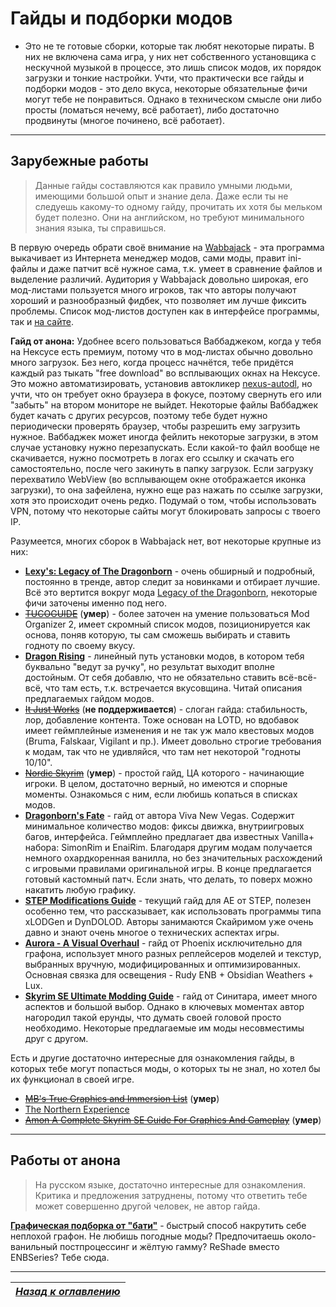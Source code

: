 # Гайды и подборки модов

+ Это не те готовые сборки, которые так любят некоторые пираты. В них не включена сама игра, у них нет собственного установщика с нескучной музыкой в процессе, это лишь список модов, их порядок загрузки и тонкие настройки. Учти, что практически все гайды и подборки модов - это дело вкуса, некоторые обязательные фичи могут тебе не понравиться. Однако в техническом смысле они либо просты (ломаться нечему, всё работает), либо достаточно продвинуты (многое починено, всё работает).

------

## Зарубежные работы

> Данные гайды составляются как правило умными людьми, имеющими большой опыт и знание дела. Даже если ты не следуешь какому-то одному гайду, прочитать их хотя бы мельком будет полезно. Они на английском, но требуют минимального знания языка, ты справишься.

В первую очередь обрати своё внимание на [Wabbajack](https://www.wabbajack.org) - эта программа выкачивает из Интернета менеджер модов, сами моды, правит ini-файлы и даже патчит всё нужное сама, т.к. умеет в сравнение файлов и выделение различий. Аудитория у Wabbajack довольно широкая, его мод-листами пользуется много игроков, так что авторы получают хороший и разнообразный фидбек, что позволяет им лучше фиксить проблемы. Список мод-листов доступен как в интерфейсе программы, так и [на сайте](https://www.wabbajack.org/gallery).

**Гайд от анона:** Удобнее всего пользоваться Ваббаджеком, когда у тебя на Нексусе есть премиум, потому что в мод-листах обычно довольно много загрузок. Без него, когда процесс начнётся, тебе придётся каждый раз тыкать "free download" во всплывающих окнах на Нексусе. Это можно автоматизировать, установив автокликер [nexus-autodl](https://parsiad.ca/nexus-autodl/), но учти, что он требует окно браузера в фокусе, поэтому свернуть его или "забыть" на втором мониторе не выйдет. Некоторые файлы Ваббаджек будет качать с других ресурсов, поэтому тебе будет нужно периодически проверять браузер, чтобы разрешить ему загрузить нужное. Ваббаджек может иногда фейлить некоторые загрузки, в этом случае установку нужно перезапускать. Если какой-то файл вообще не скачивается, нужно посмотреть в логах его ссылку и скачать его самостоятельно, после чего закинуть в папку загрузок. Если загрузку перехватило WebView (во всплывающем окне отображается иконка загрузки), то она зафейлена, нужно еще раз нажать по ссылке загрузки, хотя это происходит очень редко. Подумай о том, чтобы использовать VPN, потому что некоторые сайты могут блокировать запросы с твоего IP.

Разумеется, многих сборок в Wabbajack нет, вот некоторые крупные из них:
  + **[Lexy's: Legacy of The Dragonborn](https://lexyslotd.com)** - очень обширный и подробный, постоянно в тренде, автор следит за новинками и отбирает лучшие. Всё это вертится вокруг мода [Legacy of the Dragonborn](https://www.nexusmods.com/skyrimspecialedition/mods/11802), некоторые фичи заточены именно под него.
  + ~~[TUCOGUIDE](https://www.nexusmods.com/skyrimspecialedition/mods/10694)~~ (**умер**) - более заточен на умение пользоваться Mod Organizer 2, имеет скромный список модов, позиционируется как основа, поняв которую, ты сам сможешь выбирать и ставить годноту по своему вкусу.
  + **[Dragon Rising](https://belowthesunmodding.wordpress.com/2017/04/30/dragon-rising)** - линейный путь установки модов, в котором тебя буквально "ведут за ручку", но результат выходит вполне достойным. От себя добавлю, что не обязательно ставить всё-всё-всё, что там есть, т.к. встречается вкусовщина. Читай описания предлагаемых гайдом модов.
  + ~~[It Just Works](https://www.nexusmods.com/skyrimspecialedition/mods/15984)~~ (**не поддерживается**) - слоган гайда: стабильность, лор, добавление контента. Тоже основан на LOTD, но вдобавок имеет геймплейные изменения и не так уж мало квестовых модов (Bruma, Falskaar, Vigilant и пр.). Имеет довольно строгие требования к модам, так что не удивляйся, что там нет некоторой "годноты 10/10".
  + ~~[Nordic Skyrim](https://www.nexusmods.com/skyrimspecialedition/mods/12562)~~ (**умер**) - простой гайд, ЦА которого - начинающие игроки. В целом, достаточно верный, но имеются и спорные моменты. Ознакомься с ним, если любишь копаться в списках модов.
  + **[Dragonborn's Fate](https://dragonbornsfate.github.io/index.html)** - гайд от автора Viva New Vegas. Содержит минимальное количество модов: фиксы движка, внутриигровых багов, интерфейса. Геймплейно предлагает два известных Vanilla+ набора: SimonRim и EnaiRim. Благодаря другим модам получается немного охардкоренная ванилла, но без значительных расхождений с игровыми правилами оригинальной игры. В конце предлагается готовый кастомный патч. Если знать, что делать, то поверх можно накатить любую графику.
  + **[STEP Modifications Guide](https://stepmodifications.org/wiki/SkyrimSE:2.1.0)** - текущий гайд для AE от STEP, полезен особенно тем, что рассказывает, как использовать программы типа xLODGen и DynDOLOD. Авторы занимаются Скайримом уже очень давно и знают очень многое о технических аспектах игры.
  + **[Aurora - A Visual Overhaul](https://thephoenixflavour.com/skyrim-se/aur)** - гайд от Phoenix исключительно для графона, использует много разных реплейсеров моделей и текстур, выбранных вручную, модифицированных и оптимизированных. Основная связка для освещения - Rudy ENB + Obsidian Weathers + Lux.
  + **[Skyrim SE Ultimate Modding Guide](https://www.sinitargaming.com/skyrim_se.html)** - гайд от Синитара, имеет много аспектов и большой выбор. Однако в ключевых моментах автор нагородил такой ерунды, что думать своей головой просто необходимо. Некоторые предлагаемые им моды несовместимы друг с другом.

Есть и другие достаточно интересные для ознакомления гайды, в которых тебе могут попасться моды, о которых ты не знал, но хотел бы их функционал в своей игре.
  + ~~[MB's True Graphics and Immersion List](https://www.nexusmods.com/skyrimspecialedition/mods/28177)~~ (**умер**)
  + [The Northern Experience](https://www.nexusmods.com/skyrimspecialedition/mods/23894)
  + ~~[Amon A Complete Skyrim SE Guide For Graphics And Gameplay](https://www.nexusmods.com/skyrimspecialedition/mods/23826)~~ (**умер**)

------

## Работы от анона

> На русском языке, достаточно интересные для ознакомления. Критика и предложения затруднены, потому что ответить тебе может совершенно другой человек, не автор гайда.

**[Графическая подборка от "бати"](../00_Resources/02_Anon_Guides/00_Daddy_Graphics/Guide.md)** - быстрый способ накрутить себе неплохой графон. Не любишь погодные моды? Предпочитаешь около-ванильный постпроцессинг и жёлтую гамму? ReShade вместо ENBSeries? Тебе сюда.

------

|[*Назад к оглавлению*](../01_Оглавление.md)|
|:---:|
